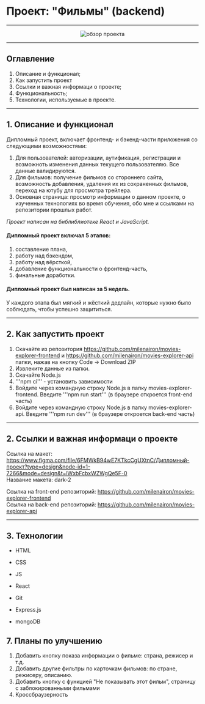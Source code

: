 # Проект: "Фильмы" (backend)

---

<div align="center">
<img src='/images/Обзор многостраничного сайта.gif' alt='обзор проекта'>
</div>

---

## Оглавление

1. Описание и функционал;
2. Как запустить проект
3. Ссылки и важная информаци о проекте;
4. Функциональность;
5. Технологии, используемые в проекте.

---

## 1. Описание и функционал

Дипломный проект, включает фронтенд- и бэкенд-части приложения со следующими возможностями:

1. Для пользователей: авторизации, аутификация, регистрации и возможноть изменения данных текущего пользователяю. Все данные валидируются.
2. Для фильмов: получение фильмов со стороннего сайта, возможность добавления, удаления их из сохраненных фильмов, переход на ютубу для просмотра трейлера.
3. Основная страница: просмотр информации о данном проекте, о изученных технологиях во время обучения, обо мне и ссылками на репозитории прошлых работ.

_Проект написан на библиблиотеке React и JavaScript._

#### Дипломный проект включал 5 этапов:

1. составление плана,
2. работу над бэкендом,
3. работу над вёрсткой,
4. добавление функциональности о фронтенд-часть,
5. финальные доработки.

#### Дипломный проект был написан за 5 недель.

У каждого этапа был мягкий и жёсткий дедлайн, которые нужно было соблюдать, чтобы успешно защититься.

---

## 2. Как запустить проект

1. Скачайте из репозитория https://github.com/milenairon/movies-explorer-frontend и https://github.com/milenairon/movies-explorer-api папки, нажав на кнопку Code → Download ZIP
2. Извлеките данные из папки.
3. Скачайте Node.js
4. '''npm ci''' - установить зависимости
5. Войдите через командную строку Node.js в папку movies-explorer-frontend. Введите '''npm run start''' (в браузере откроется front-end часть)
6. Войдите через командную строку Node.js в папку movies-explorer-api. Введите '''npm run dev''' (в браузере откроется back-end часть)

---

## 2. Ссылки и важная информаци о проекте

Ссылка на макет: https://www.figma.com/file/6FMWkB94wE7KTkcCgUXtnC/Дипломный-проект?type=design&node-id=1-7266&mode=design&t=lWxbFcbxWZWgQe5F-0<br>
Название макета: dark-2 <br>

Ссылка на front-end репозиторий: https://github.com/milenairon/movies-explorer-frontend <br>
Ссылка на back-end репозиторий: https://github.com/milenairon/movies-explorer-api

---

## 3. Технологии

 <ul className="techs__items">
        <li className="techs__item">
          <p className="techs__tech">HTML</p>
        </li>
        <li className="techs__item">
          <p className="techs__tech">CSS</p>
        </li>
        <li className="techs__item">
          <p className="techs__tech">JS</p>
        </li>
        <li className="techs__item">
          <p className="techs__tech">React</p>
        </li>
        <li className="techs__item">
          <p className="techs__tech">Git</p>
        </li>
        <li className="techs__item">
          <p className="techs__tech">Express.js</p>
        </li>
        <li className="techs__item">
          <p className="techs__tech">mongoDB</p>
        </li>
 </ul>

## 7. Планы по улучшению

1. Добавить кнопку показа информации о фильме: страна, режисер и т.д.
2. Добавить другие фильтры по карточкам фильмов: по стране, режисеру, описанию.
3. Добавить кнопку с функцией "Не показывать этот фильм", страницу с заблокированными фильмами
4. Кроссбраузерность
